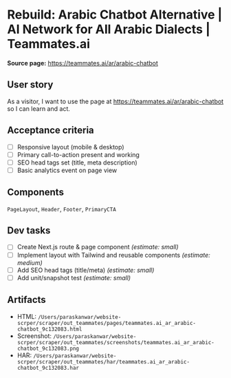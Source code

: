 # Rebuild: Arabic Chatbot Alternative | AI Network for All Arabic Dialects | Teammates.ai

**Source page:** https://teammates.ai/ar/arabic-chatbot

## User story
As a visitor, I want to use the page at https://teammates.ai/ar/arabic-chatbot so I can learn and act.

## Acceptance criteria
- [ ] Responsive layout (mobile & desktop)
- [ ] Primary call-to-action present and working
- [ ] SEO head tags set (title, meta description)
- [ ] Basic analytics event on page view

## Components
`PageLayout`, `Header`, `Footer`, `PrimaryCTA`

## Dev tasks
- [ ] Create Next.js route & page component _(estimate: small)_
- [ ] Implement layout with Tailwind and reusable components _(estimate: medium)_
- [ ] Add SEO head tags (title/meta) _(estimate: small)_
- [ ] Add unit/snapshot test _(estimate: small)_

## Artifacts
- HTML: `/Users/paraskanwar/website-scrper/scraper/out_teammates/pages/teammates.ai_ar_arabic-chatbot_9c132083.html`
- Screenshot: `/Users/paraskanwar/website-scrper/scraper/out_teammates/screenshots/teammates.ai_ar_arabic-chatbot_9c132083.png`
- HAR: `/Users/paraskanwar/website-scrper/scraper/out_teammates/har/teammates.ai_ar_arabic-chatbot_9c132083.har`
